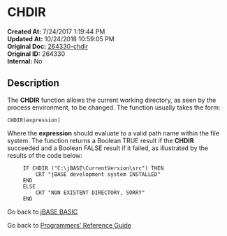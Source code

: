 # CHDIR

**Created At:** 7/24/2017 1:19:44 PM  
**Updated At:** 10/24/2018 10:59:05 PM  
**Original Doc:** [264330-chdir](https://docs.jbase.com/36868-jbase-basic/264330-chdir)  
**Original ID:** 264330  
**Internal:** No  

## Description

The **CHDIR** function allows the current working directory, as seen by the process environment, to be changed. The function usually takes the form:

```
CHDIR(expression)
```

Where the **expression** should evaluate to a valid path name within the file system. The function returns a Boolean TRUE result if the **CHDIR** succeeded and a Boolean FALSE result if it failed, as illustrated by the results of the code below:

```
     IF CHDIR ("C:\jBASE\CurrentVersion\src") THEN
         CRT "jBASE development system INSTALLED"
     END
     ELSE
         CRT "NON EXISTENT DIRECTORY, SORRY"
     END
```

Go back to [jBASE BASIC](./../README.md)

Go back to [Programmers' Reference Guide](./../../reference-guides/jbc/README.md)
